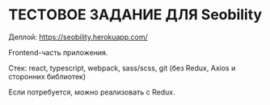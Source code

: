 # TECTОВОЕ ЗАДАНИЕ ДЛЯ Seobility

Деплой: https://seobility.herokuapp.com/

Frontend-часть приложения.

Стек: react, typescript, webpack, sass/scss, git (без Redux, Axios и сторонних библиотек)

Если потребуется, можно реализовать с Redux.
